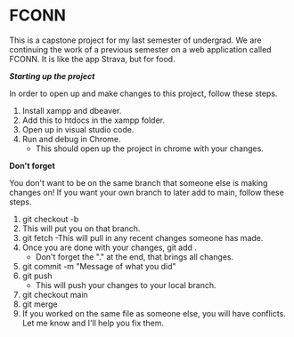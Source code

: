 # FCONN
This is a capstone project for my last semester of undergrad. We are continuing the work of a previous semester on a web application called FCONN. It is like the app Strava, but for food. 

***Starting up the project***

In order to open up and make changes to this project, follow these steps.
1. Install xampp and dbeaver.
2. Add this to htdocs in the xampp folder.
3. Open up in visual studio code.
4. Run and debug in Chrome.
    - This should open up the project in chrome with your changes.

**Don't forget**

You don't want to be on the same branch that someone else is making changes on!
If you want your own branch to later add to main, follow these steps.
1. git checkout -b <name of new branch>
2. This will put you on that branch.
3. git fetch
   -This will pull in any recent changes someone has made.
4. Once you are done with your changes, git add . 
    - Don't forget the "." at the end, that brings all changes.
5. git commit -m "Message of what you did"
6. git push 
    - This will push your changes to your local branch.
7. git checkout main
8. git merge <name of branch you just made>
9. If you worked on the same file as someone else, you will have conflicts.
   Let me know and I'll help you fix them.
